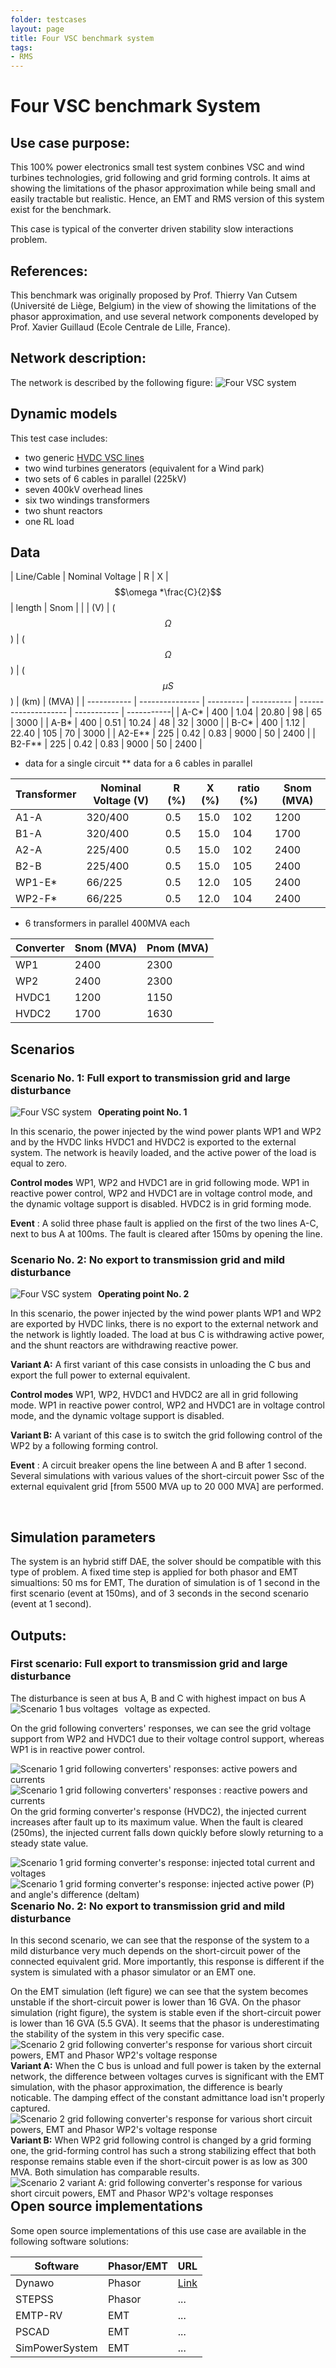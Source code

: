 ```yaml
---
folder: testcases
layout: page
title: Four VSC benchmark system
tags:
- RMS
---
```


# Four VSC benchmark System

## Use case purpose: ​
This 100% power electronics small test system conbines VSC and wind turbines technologies, grid following and grid forming controls. 
It aims at showing the limitations of the phasor approximation while being small and easily tractable but realistic. Hence, an EMT and RMS version of this system exist for the benchmark.

This case is typical of the converter driven stability slow interactions problem. 

## References:
This benchmark was originally proposed by Prof. Thierry Van Cutsem (Université de Liège, Belgium) in the view of showing the limitations of the phasor approximation, and use several network components developed by Prof. Xavier Guillaud (Ecole Centrale de Lille, France).


## Network ​description:
The network is described by the following figure:
<img src="{{ '/pages/testCases/converterDrivenStability/4VSCSystem/4VSCsystem.png' | relative_url }}"
     alt="Four VSC system"
     style="float: center; margin-right: 10px;" />

## Dynamic models​
This test case includes: 
- two generic [HVDC VSC lines](/models/HVDC/VSC/HVDCVSCPhasor)
- two wind turbines generators (equivalent for a Wind park)
- two sets of 6 cables in parallel (225kV)
- seven 400kV overhead lines
- six two windings transformers
- two shunt reactors 
- one RL load 


## Data 

| Line/Cable  | Nominal Voltage |  R  |  X  | $$\omega *\frac{C}{2}$$ | length | Snom  |
|   | (V) | ($$\Omega$$) | ($$\Omega$$)  | ($$\mu S$$) | (km) | (MVA) |
| ----------- | --------------- | --------- | ---------- | -------------------- | ----------- | -----------|
| A-C*        | 400             |    1.04   |   20.80    | 98                   | 65          | 3000       |
| A-B*        | 400             |    0.51   |   10.24    | 48                   | 32          | 3000       |
| B-C*        | 400             |    1.12   |   22.40    | 105                  | 70          | 3000       |
| A2-E**      | 225             |    0.42   |   0.83     | 9000                 | 50          | 2400       |
| B2-F**      | 225             |    0.42   |   0.83     | 9000                 | 50          | 2400       |

* data for a single circuit
** data for a 6 cables in parallel

| Transformer | Nominal Voltage (V) |  R (%)    |  X (%)     | ratio (%)     | Snom (MVA) |
| ----------- | --------------- | --------- | ---------- | ------------- | -----------|
| A1-A        | 320/400         |    0.5   |   15.0      | 102           | 1200       |
| B1-A        | 320/400         |    0.5   |   15.0      | 104           | 1700       |
| A2-A        | 225/400         |    0.5   |   15.0      | 102           | 2400       |
| B2-B        | 225/400         |    0.5   |   15.0      | 105           | 2400       |
| WP1-E*      | 66/225          |    0.5   |   12.0      | 105           | 2400       |
| WP2-F*      | 66/225          |    0.5   |   12.0      | 104           | 2400       |

* 6 transformers in parallel 400MVA each 

| Converter   | Snom (MVA) |  Pnom (MVA)  | 
| ----------- | ---------- | ------ | 
| WP1         | 2400       |   2300 | 
| WP2         | 2400       |   2300 |
| HVDC1       | 1200       |   1150 |    
| HVDC2       | 1700       |   1630 |  


## Scenarios

### Scenario No. 1: Full export to transmission grid and large disturbance

**Operating point No. 1**
<img src="{{ '/pages/testCases/converterDrivenStability/4VSCSystem/4VSCSystem_operating_point1.png' | relative_url }}"
     alt="Four VSC system"
     style="float: left; margin-right: 10px;" />
 
In this scenario, the power injected by the wind power plants WP1 and WP2 and by the HVDC links HVDC1 and HVDC2 is exported to the external system. The network is heavily loaded, and the active power of the load is equal to zero. 

**Control modes**
WP1, WP2 and HVDC1 are in grid following mode. WP1 in reactive power control, WP2 and HVDC1 are in voltage control mode, and the dynamic voltage support is disabled.
HVDC2 is in grid forming mode.

**Event** : A solid three phase fault is applied on the first of the two lines A-C, next to bus A at 100ms. The fault is cleared after 150ms by opening the line.  

### Scenario No. 2: No export to transmission grid and mild disturbance


**Operating point No. 2**
<img src="{{ '/pages/testCases/converterDrivenStability/4VSCSystem/4VSCSystem_operating_point2.png' | relative_url }}"
     alt="Four VSC system"
     style="float: left; margin-right: 10px;" />

In this scenario, the power injected by the wind power plants WP1 and WP2 are exported by HVDC links, there is no export to the external network and the network is lightly loaded.
The load at bus C is withdrawing active power, and the shunt reactors are withdrawing reactive power.

**Variant A:** A first variant of this case consists in unloading the C bus and export the full power to external equivalent.

**Control modes**
WP1, WP2, HVDC1 and HVDC2 are all in grid following mode. WP1 in reactive power control, WP2 and HVDC1 are in voltage control mode, and the dynamic voltage support is disabled.

**Variant B:** A variant of this case is to switch the grid following control of the WP2 by a following forming control.


**Event** : A circuit breaker opens the line between A and B after 1 second.
Several simulations with various values of the short-circuit power Ssc of the external equivalent grid [from 5500 MVA up to 20 000 MVA] are performed.


​
## Simulation parameters
The system is an hybrid stiff DAE, the solver should be compatible with this type of problem. 
A fixed time step is applied for both phasor and EMT simualtions: 50 ms for EMT, 
The duration of simulation is of 1 second in the first scenario (event at 150ms), and of 3 seconds in the second scenario (event at 1 second).

## Outputs: ​

### First scenario:  Full export to transmission grid and large disturbance
The disturbance is seen at bus A, B and C with highest impact on bus A voltage as expected.
<img src="{{ '/pages/testCases/converterDrivenStability/4VSCSystem/4VSCSystem_results_scenario1_bus_voltages.png' | relative_url }}"
     alt="Scenario 1 bus voltages"
     style="float: left; margin-right: 10px;" />

On the grid following converters' responses, we can see the grid voltage support from WP2 and HVDC1 due to their voltage control support, whereas WP1 is in reactive power control.

<img src="{{ '/pages/testCases/converterDrivenStability/4VSCSystem/4VSCSystem_results_scenario1_converter_response_Gf.png' | relative_url }}"
     alt="Scenario 1 grid following converters' responses: active powers and currents"
     style="float: left; margin-right: 10px;" />
<img src="{{ '/pages/testCases/converterDrivenStability/4VSCSystem/4VSCSystem_results_scenario1_converter_response_Gfollowing_Q_iq.png' | relative_url }}"
     alt="Scenario 1 grid following converters' responses : reactive powers and currents"
     style="float: left; margin-right: 10px;" />

On the grid forming converter's response (HVDC2), the injected current increases after fault up to its maximum value. When the fault is cleared (250ms), the injected current falls down quickly before slowly returning to a steady state value.

<img src="{{ '/pages/testCases/converterDrivenStability/4VSCSystem/4VSCSystem_results_scenario1_converter_response_GForming.png' | relative_url }}"
     alt="Scenario 1 grid forming converter's response: injected total current and voltages"
     style="float: left; margin-right: 10px;" />

<img src="{{ '/pages/testCases/converterDrivenStability/4VSCSystem/4VSCSystem_results_scenario1_converter_response_GForming2.png' | relative_url }}"
     alt="Scenario 1 grid forming converter's response: injected active power (P) and angle's difference (deltam)"
     style="float: left; margin-right: 10px;" />

### Scenario No. 2: No export to transmission grid and mild disturbance

In this second scenario, we can see that the response of the system to a mild disturbance very much depends on the short-circuit power of the connected equivalent grid. More importantly, this response is different if the system is simulated with a phasor simulator or an EMT one.

On the EMT simulation (left figure) we can see that the system becomes unstable if the short-circuit power is lower than 16 GVA. On the phasor simulation (right figure), the system is stable even if the short-circuit power is lower than 16 GVA (5.5 GVA). It seems that the phasor is underestimating the stability of the system in this very specific case.
<img src="{{ '/pages/testCases/converterDrivenStability/4VSCSystem/4VSCSystem_results_scenario2_converter_response_Gfollowing.png' | relative_url }}"
     alt="Scenario 2 grid following converter's response for various short circuit powers, EMT and Phasor WP2's voltage response"
     style="float: left; margin-right: 10px;" />


**Variant A:** When the C bus is unload and full power is taken by the external network, the difference between voltages curves is significant with the EMT simulation, with the phasor approximation, the difference is bearly noticable. 
The damping effect of the constant admittance load isn't properly captured. 
<img src="{{ '/pages/testCases/converterDrivenStability/4VSCSystem/4VSCSystem_results_scenario2A_converter_response_Gfollowing_voltage_WP2.png' | relative_url }}"
     alt="Scenario 2 grid following converter's response for various short circuit powers, EMT and Phasor WP2's voltage response"
     style="float: left; margin-right: 10px;" />


**Variant B:** When WP2 grid following control is changed by a grid forming one, the grid-forming control has such a strong stabilizing effect that both response remains stable even if the short-circuit power is as low as 300 MVA. Both simulation has comparable results.
<img src="{{ '/pages/testCases/converterDrivenStability/4VSCSystem/4VSCSystem_results_scenario2B_converter_response_Gforming_voltage_WP2.png' | relative_url }}"
     alt="Scenario 2 variant A:  grid following converter's response for various short circuit powers, EMT and Phasor WP2's voltage responses"
     style="float: left; margin-right: 10px;" />

## Open source implementations
Some open source implementations of this use case are available in the following software solutions:

| Software   | Phasor/EMT  |   URL |
| --------------- | --- | ----------- |
| Dynawo        | Phasor | [Link](https://github.com/dynawo/dynawo/tree/master/examples/DynaSwing/GridForming_GridFollowing) |
| STEPSS  | Phasor | ... |
| EMTP-RV | EMT | ...   |
| PSCAD   | EMT | ...   |
| SimPowerSystem | EMT | ... |